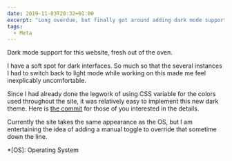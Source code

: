```yaml
---
date: 2019-11-03T20:32+01:00
excerpt: "Long overdue, but finally got around adding dark mode support to my website."
tags:
  - Meta
---
```


Dark mode support for this website, fresh out of the oven.

I have a soft spot for dark interfaces. So much so that the several instances I had to switch back to light mode while working on this made me feel inexplicably uncomfortable.

Since I had already done the legwork of using CSS variable for the colors used throughout the site, it was relatively easy to implement this new dark theme. Here is [the commit](https://github.com/kaishin/redalemeden.com/commit/ae27e217dd2df9438ed81edbc8230103c55e7793) for those of you interested in the details.

Currently the site takes the same appearance as the OS, but I am entertaining the idea of adding a manual toggle to override that sometime down the line.

*[OS]: Operating System
